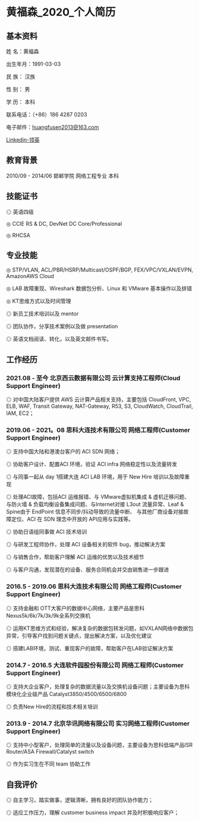# 黄福森_2020_个人简历

## 基本资料
 
姓    名：黄福森

出生年月：1991-03-03

民    族： 汉族

性    别： 男

学    历： 本科

联系电话：（+86）186 4287 0203

电子邮件：huangfusen2013@163.com

[Linkedin-领英](https://www.linkedin.cn/in/fusen-huang-cv/)

## 教育背景
 
2010/09 - 2014/06             邯郸学院             网络工程专业            本科


## 技能证书
 
◎	 英语四级

◎	 CCIE RS & DC, DevNet DC Core/Professional

◎	 RHCSA

## 专业技能
 
◎  STP/VLAN, ACL/PBR/HSRP/Multicast/OSPF/BGP, FEX/VPC/VXLAN/EVPN, AmazonAWS Cloud

◎  LAB 故障重现、Wireshark 数据包分析、Linux 和 VMware 基本操作以及排错

◎  KT思维方式以及时间管理

◎  新员工技术培训以及 mentor

◎  团队协作，分享技术案例以及做 presentation

◎  英语文档阅读、转化，以及英文邮件书写。


## 工作经历

### 2021.08 - 至今 北京西云数据有限公司   云计算支持工程师(Cloud Support Engineer)  
◎  对中国大陆客户提供 AWS 云计算产品相关支持，主要包括 CloudFront, VPC, ELB, WAF, Transit Gateway, NAT-Gateway, R53, S3, CloudWatch, CloudTrail, IAM, EC2；

### 2019.06 - 2021。08 思科大连技术有限公司   网络工程师(Customer Support Engineer)  
◎  支持中国大陆和港澳台客户的 ACI SDN 网络；

◎  协助客户设计、配置ACI 环境，验证 ACI infra 网络稳定性以及流量转发

◎  与同事一起从 day 1搭建大连 ACI LAB 环境，用于 New Hire 培训以及故障重现

◎  处理ACI故障，包括ACI 运维报错、与 VMware虚拟机集成 & 虚机迁移问题、与防火墙 & 负载均衡设备集成问题、与Internet对接 L3out 流量异常、Leaf & Spine由于 EndPoint 信息不同步/抖动导致的流量中断、 与其他厂商设备对接故障定位、ACI 在 SDN 理念中开放的 API应用与实践等。

◎  协助日语组同事做 ACI 技术培训

◎  与研发工程师协作，处理 ACI 设备相关的软件 bug，推动解决方案

◎  与销售合作，帮助客户理解 ACI 运维的优势以及技术细节

◎  与客户沟通，发现潜在的设备、服务合同机会并交由销售进一步跟进


### 2016.5 - 2019.06     思科大连技术有限公司   网络工程师(Customer Support Engineer)  

◎ 支持金融和 OTT大客户的数据中心网络，主要产品是思科Nexus5k/6k/7k/3k/9k全系列交换机

◎  运用KT思维方式和经验，解决复杂的数据包转发问题，如VXLAN网络中数据包异常，引导客户找到问题关键点，提出解决方案，以及优化建议

◎  搭建LAB环境，测试、重现客户的故障，帮助客户在LAB验证解决方案


### 2014.7 - 2016.5   大连软件园股份有限公司   网络工程师(Customer Support Engineer)

◎ 支持大企业客户，处理复杂的数据流量以及交换机设备问题；主要设备为思科模块化企业级产品 Catalyst3850/4500/6500/6800 

◎  负责New Hire的流程和技术相关培训


### 2013.9 - 2014.7  北京华讯网络有限公司  实习网络工程师(Customer Support Engineer)

◎  支持中小型客户，处理简单的流量以及设备问题，主要设备为思科低端产品ISR Router/ASA Firewall/Catalyst switch

◎  作为实习生在不同 team 协助工作


## 自我评价
 
◎  自主学习，踏实做事，逻辑清晰，拥有良好的团队协作能力；

◎  适应工作压力，理解 customer business impact 并及时积极响应客户；

